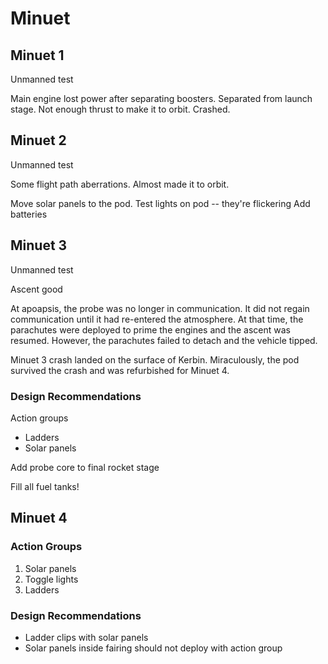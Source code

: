 # Minuet


## Minuet 1

Unmanned test

Main engine lost power after separating boosters.
Separated from launch stage.
Not enough thrust to make it to orbit.
Crashed.


## Minuet 2

Unmanned test

Some flight path aberrations.
Almost made it to orbit.

Move solar panels to the pod.
Test lights on pod -- they're flickering
Add batteries


## Minuet 3

Unmanned test

Ascent good

At apoapsis, the probe was no longer in communication. It did not regain communication until it had re-entered the atmosphere. At that time, the parachutes were deployed to prime the engines and the ascent was resumed. However, the parachutes failed to detach and the vehicle tipped. 

Minuet 3 crash landed on the surface of Kerbin. Miraculously, the pod survived the crash and was refurbished for Minuet 4.

### Design Recommendations

Action groups
* Ladders
* Solar panels


Add probe core to final rocket stage

Fill all fuel tanks!

## Minuet 4

### Action Groups

1. Solar panels
2. Toggle lights
3. Ladders

### Design Recommendations

* Ladder clips with solar panels
* Solar panels inside fairing should not deploy with action group

